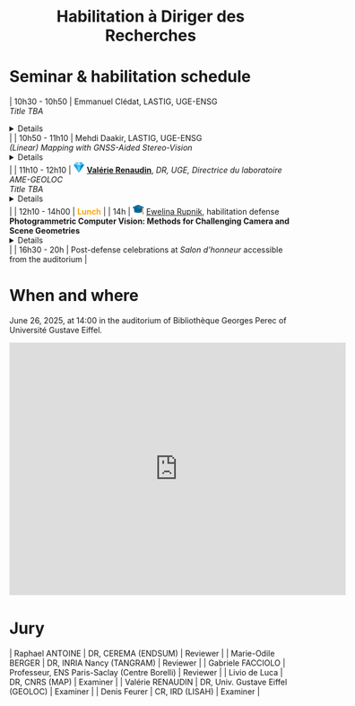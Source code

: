 

<h1 style="text-align: center;"> <b>Habilitation à Diriger des Recherches</b> </h1>

# Seminar & habilitation schedule

| 10h30 - 10h50 | Emmanuel Clédat, LASTIG, UGE-ENSG <br><em> Title TBA </em> <br><details> TBA </details> |
| 10h50 - 11h10 | Mehdi Daakir, LASTIG, UGE-ENSG <br><em> (Linear) Mapping with GNSS-Aided Stereo-Vision </em> <br><details> TBA </details> |
| 11h10 - 12h10 | <img src="/img/diamond.png"  width="20"> [**Valérie Renaudin**](https://pagespro.univ-gustave-eiffel.fr/valerie-renaudin), *DR, UGE, Directrice du laboratoire AME-GEOLOC* <br><em>Title TBA</em> <br><details>TBA</details> |
| 12h10 - 14h00 | <span style="color:orange"> <b>Lunch</b> </span> |
| 14h | <img src="/img/grad.png"  width="20"> [Ewelina Rupnik](https://erupnik.github.io), habilitation defense<br> <b>Photogrammetric Computer Vision: Methods for Challenging Camera and Scene Geometries</b> <br><details>  This habilitation manuscript addresses some of the challenges in Photogrammetric Computer Vision - where speed, automation, or precision still fall short in demanding 3D reconstruction scenarios. I focus on three key areas: improving camera pose estimation, enhancing stereo matching and depth map quality, and modeling complex reflectance using neural representations. Throughout the manuscript, I combine rigorous geometry and uncertainty modeling with insights from deep learning, showing how these approaches can work together rather than in opposition. The proposed methods are tested across diverse cases - from satellite and aerial imagery to time-series data and terrestrial acquisitions. They are designed to be both robust and computationally efficient, especially in scenes with many images, poor texture, non-Lambertian surfaces, or long temporal gaps. </details>  |
| 16h30 - 20h | Post-defense celebrations at *Salon d'honneur* accessible from the auditorium |

# When and where
June 26, 2025, at 14:00 in the auditorium of Bibliothèque Georges Perec of Université Gustave Eiffel.

<iframe src="https://www.google.com/maps/embed?pb=!1m18!1m12!1m3!1d695.5259685473127!2d2.5904168175195754!3d48.83997412328259!2m3!1f0!2f0!3f0!3m2!1i1024!2i768!4f13.1!3m3!1m2!1s0x47e60e32b2d25945%3A0x63adb2dd33d18234!2sBiblioth%C3%A8que%20Georges%20Perec%20de%20l&#39;Universit%C3%A9%20Gustave%20Eiffel!5e0!3m2!1sfr!2sfr!4v1749571121176!5m2!1sfr!2sfr" width="600" height="450" style="border:0;" allowfullscreen="" loading="lazy" referrerpolicy="no-referrer-when-downgrade"></iframe>

# Jury
| Raphael ANTOINE | DR, CEREMA (ENDSUM) | Reviewer |
| Marie-Odile BERGER | DR, INRIA Nancy (TANGRAM) | Reviewer |
| Gabriele FACCIOLO | Professeur, ENS Paris-Saclay (Centre Borelli) | Reviewer |
| Livio de Luca | DR, CNRS (MAP) | Examiner |
| Valérie RENAUDIN | DR, Univ. Gustave Eiffel (GEOLOC) | Examiner |
| Denis Feurer | CR, IRD (LISAH) | Examiner |


